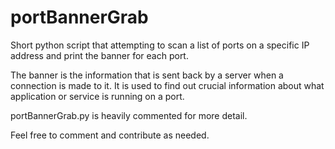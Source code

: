 # portBannerGrab
Short python script that attempting to scan a list of ports on a specific IP address and print the banner for each port. 

The banner is the information that is sent back by a server when a connection is made to it. It is used to find out crucial information about what application or service is running on a port.

portBannerGrab.py is heavily commented for more detail. 

Feel free to comment and contribute as needed.

